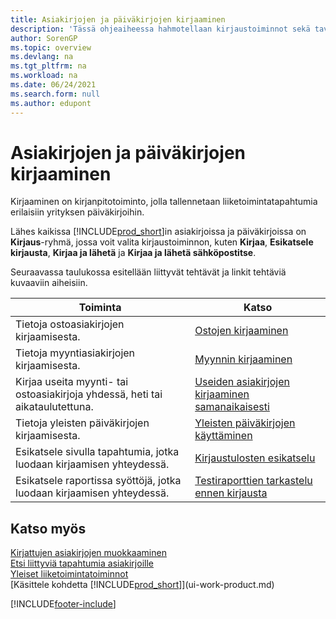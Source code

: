 ```yaml
---
title: Asiakirjojen ja päiväkirjojen kirjaaminen
description: 'Tässä ohjeaiheessa hahmotellaan kirjaustoiminnot sekä tavat, joilla voit kirjata asiakirjoja ja päiväkirjoja yrityksen eri kirjanpitoihin.'
author: SorenGP
ms.topic: overview
ms.devlang: na
ms.tgt_pltfrm: na
ms.workload: na
ms.date: 06/24/2021
ms.search.form: null
ms.author: edupont
---
```

# <a name="posting-documents-and-journals" />Asiakirjojen ja päiväkirjojen kirjaaminen

Kirjaaminen on kirjanpitotoiminto, jolla tallennetaan liiketoimintatapahtumia erilaisiin yrityksen päiväkirjoihin.

Lähes kaikissa [!INCLUDE[prod_short](includes/prod_short.md)]in asiakirjoissa ja päiväkirjoissa on **Kirjaus**-ryhmä, jossa voit valita kirjaustoiminnon, kuten **Kirjaa**, **Esikatsele kirjausta**, **Kirjaa ja lähetä** ja **Kirjaa ja lähetä sähköpostitse**.

Seuraavassa taulukossa esitellään liittyvät tehtävät ja linkit tehtäviä kuvaaviin aiheisiin.

| Toiminta | Katso |
| --- | --- |
| Tietoja ostoasiakirjojen kirjaamisesta. |[Ostojen kirjaaminen](ui-post-purchases.md) |
| Tietoja myyntiasiakirjojen kirjaamisesta. |[Myynnin kirjaaminen](ui-post-sales.md) |
| Kirjaa useita myynti- tai ostoasiakirjoja yhdessä, heti tai aikataulutettuna.|[Useiden asiakirjojen kirjaaminen samanaikaisesti](ui-batch-posting.md)|
| Tietoja yleisten päiväkirjojen kirjaamisesta. |[Yleisten päiväkirjojen käyttäminen](ui-work-general-journals.md) |
| Esikatsele sivulla tapahtumia, jotka luodaan kirjaamisen yhteydessä. |[Kirjaustulosten esikatselu](ui-how-preview-post-results.md) |
| Esikatsele raportissa syöttöjä, jotka luodaan kirjaamisen yhteydessä. |[Testiraporttien tarkastelu ennen kirjausta](ui-how-view-test-reports-posting.md) |

## <a name="see-also" />Katso myös

[Kirjattujen asiakirjojen muokkaaminen](across-edit-posted-document.md)  
[Etsi liittyviä tapahtumia asiakirjoille](ui-find-entries.md)  
[Yleiset liiketoimintatoiminnot](ui-across-business-areas.md)  
[Käsittele kohdetta [!INCLUDE[prod_short](includes/prod_short.md)]](ui-work-product.md)  

[!INCLUDE[footer-include](includes/footer-banner.md)]
